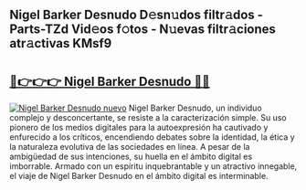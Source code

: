 ## Nigel Barker Desnudo D𝚎sn𝚞dos filtr𝚊dos - Parts-TZd Vid𝚎os f𝚘tos - N𝚞evas filtr𝚊ciones atr𝚊ctivas KMsf9

# <h2><a href="http://mbbhab.tromn.icu/?c=Nigel+Barker+Desnudo">🔗👉👉👉 Nigel Barker Desnudo 🔗🔗</a></h2>

[![Nigel Barker Desnudo nuevo](https://i.imgur.com/pEAQMta.gif)](http://mbbhab.tromn.icu/?c=Nigel+Barker+Desnudo)
Nigel Barker Desnudo, un individuo complejo y desconcertante, se resiste a la caracterización simple. Su uso pionero de los medios digitales para la autoexpresión ha cautivado y enfurecido a los críticos, encendiendo debates sobre la identidad, la ética y la naturaleza evolutiva de las sociedades en línea. A pesar de la ambigüedad de sus intenciones, su huella en el ámbito digital es imborrable. Armado con un espíritu inquebrantable y un atractivo innegable, el viaje de Nigel Barker Desnudo en el ámbito digital es interminable.
